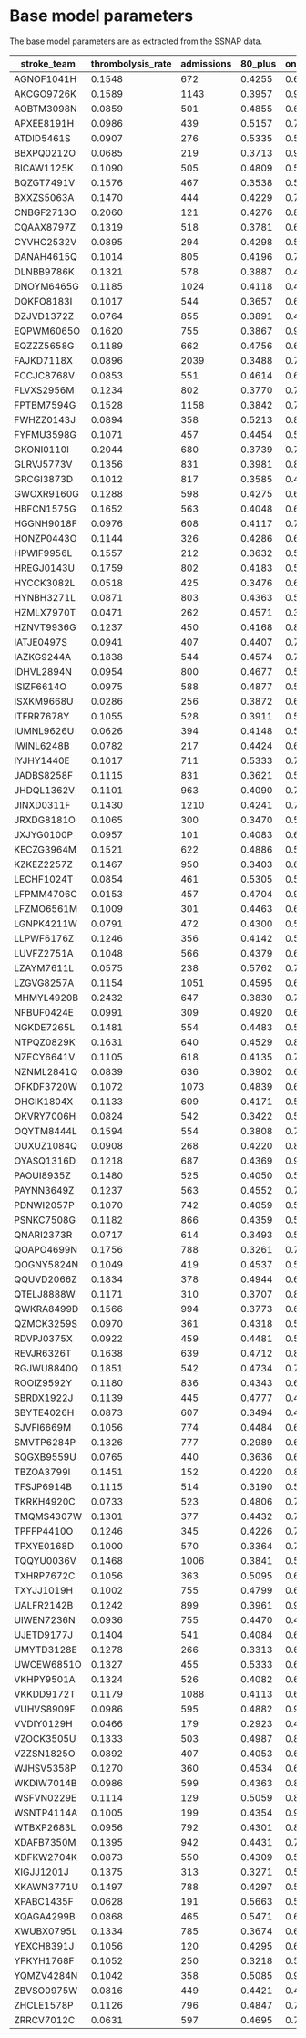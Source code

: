 # Base model parameters

The base model parameters are as extracted from the SSNAP data.

| stroke_team | thrombolysis_rate | admissions | 80_plus | onset_known | known_arrival_within_4hrs | onset_arrival_mins_mu | onset_arrival_mins_sigma | scan_within_4_hrs | arrival_scan_arrival_mins_mu | arrival_scan_arrival_mins_sigma | onset_scan_4_hrs | eligable | scan_needle_mins_mu | scan_needle_mins_sigma |
|-------------|-------------------|------------|---------|-------------|---------------------------|-----------------------|--------------------------|-------------------|------------------------------|---------------------------------|------------------|----------|---------------------|------------------------|
| AGNOF1041H  | 0.1548            | 672        | 0.4255  | 0.6352      | 0.6813                    | 4.5769                | 0.5576                   | 0.9656            | 1.6657                       | 1.4980                          | 0.9359           | 0.3883   | 3.6696              | 0.6645                 |
| AKCGO9726K  | 0.1589            | 1143       | 0.3957  | 0.9708      | 0.4288                    | 4.6255                | 0.5975                   | 0.9559            | 2.8342                       | 0.9997                          | 0.9084           | 0.4194   | 2.9045              | 0.8748                 |
| AOBTM3098N  | 0.0859            | 501        | 0.4855  | 0.6192      | 0.6290                    | 4.6039                | 0.5849                   | 0.9350            | 3.4714                       | 1.2547                          | 0.8464           | 0.2678   | 3.6949              | 0.5189                 |
| APXEE8191H  | 0.0986            | 439        | 0.5157  | 0.7162      | 0.6081                    | 4.5904                | 0.4965                   | 0.9669            | 3.3129                       | 0.7145                          | 0.9045           | 0.2590   | 3.5851              | 0.7512                 |
| ATDID5461S  | 0.0907            | 276        | 0.5335  | 0.5732      | 0.6603                    | 4.4278                | 0.5914                   | 0.8786            | 4.1257                       | 0.5493                          | 0.8655           | 0.3151   | 3.4973              | 0.6081                 |
| BBXPQ0212O  | 0.0685            | 219        | 0.3713  | 0.9026      | 0.4587                    | 4.5523                | 0.6362                   | 0.9522            | 3.7613                       | 0.6884                          | 0.8417           | 0.2064   | 3.7733              | 0.5185                 |
| BICAW1125K  | 0.1090            | 505        | 0.4809  | 0.5469      | 0.6329                    | 4.5978                | 0.5340                   | 0.9885            | 2.6925                       | 0.8678                          | 0.9363           | 0.3320   | 3.4467              | 0.5938                 |
| BQZGT7491V  | 0.1576            | 467        | 0.3538  | 0.5806      | 0.6388                    | 4.6445                | 0.5241                   | 0.9712            | 3.4934                       | 0.6743                          | 0.8792           | 0.4910   | 2.9041              | 0.8206                 |
| BXXZS5063A  | 0.1470            | 444        | 0.4229  | 0.7119      | 0.7176                    | 4.5538                | 0.5816                   | 0.9251            | 3.6323                       | 0.7385                          | 0.8841           | 0.2962   | 2.9644              | 0.9943                 |
| CNBGF2713O  | 0.2060            | 121        | 0.4276  | 0.8956      | 0.4663                    | 4.7631                | 0.5700                   | 0.9934            | 2.3107                       | 1.3276                          | 0.9007           | 0.5221   | 3.5175              | 0.5502                 |
| CQAAX8797Z  | 0.1319            | 518        | 0.3781  | 0.6956      | 0.5920                    | 4.4297                | 0.6434                   | 0.9109            | 3.2670                       | 0.8682                          | 0.9091           | 0.3849   | 3.7177              | 0.6234                 |
| CYVHC2532V  | 0.0895            | 294        | 0.4298  | 0.5878      | 0.6859                    | 4.5057                | 0.6361                   | 0.9551            | 3.7349                       | 0.9477                          | 0.8265           | 0.2669   | 4.1527              | 0.7245                 |
| DANAH4615Q  | 0.1014            | 805        | 0.4196  | 0.7587      | 0.5226                    | 4.6600                | 0.4892                   | 0.9478            | 3.0702                       | 0.9419                          | 0.8987           | 0.2953   | 3.3482              | 0.7809                 |
| DLNBB9786K  | 0.1321            | 578        | 0.3887  | 0.4988      | 0.6335                    | 4.5675                | 0.5982                   | 0.9288            | 3.0902                       | 1.0040                          | 0.8919           | 0.4868   | 3.3668              | 0.5934                 |
| DNOYM6465G  | 0.1185            | 1024       | 0.4118  | 0.4567      | 0.6750                    | 4.6398                | 0.4567                   | 0.9926            | 2.9057                       | 0.8321                          | 0.9351           | 0.4061   | 3.2396              | 0.5242                 |
| DQKFO8183I  | 0.1017            | 544        | 0.3657  | 0.6773      | 0.5588                    | 4.6874                | 0.5293                   | 0.9579            | 3.5454                       | 0.7144                          | 0.8547           | 0.3261   | 3.8458              | 0.7296                 |
| DZJVD1372Z  | 0.0764            | 855        | 0.3891  | 0.4525      | 0.6331                    | 4.6242                | 0.5185                   | 0.9551            | 2.8245                       | 1.3100                          | 0.8746           | 0.2850   | 3.8411              | 0.5791                 |
| EQPWM6065O  | 0.1620            | 755        | 0.3867  | 0.9793      | 0.5268                    | 4.5276                | 0.6089                   | 0.9324            | 3.4882                       | 0.8372                          | 0.8798           | 0.3743   | 3.2246              | 0.6604                 |
| EQZZZ5658G  | 0.1189            | 662        | 0.4756  | 0.6952      | 0.5928                    | 4.6457                | 0.5724                   | 0.9205            | 3.2647                       | 1.0324                          | 0.8340           | 0.3631   | 3.2875              | 0.6619                 |
| FAJKD7118X  | 0.0896            | 2039       | 0.3488  | 0.7352      | 0.4404                    | 4.7379                | 0.4794                   | 0.9813            | 3.1564                       | 0.9791                          | 0.8601           | 0.3224   | 3.5156              | 0.5405                 |
| FCCJC8768V  | 0.0853            | 551        | 0.4614  | 0.6739      | 0.6050                    | 4.6607                | 0.4681                   | 0.9258            | 3.7619                       | 0.8543                          | 0.7997           | 0.2725   | 3.0843              | 0.6571                 |
| FLVXS2956M  | 0.1234            | 802        | 0.3770  | 0.7138      | 0.5466                    | 4.5934                | 0.5084                   | 0.9361            | 2.7189                       | 1.5308                          | 0.8760           | 0.3831   | 3.6692              | 0.6147                 |
| FPTBM7594G  | 0.1528            | 1158       | 0.3842  | 0.7773      | 0.6090                    | 4.5893                | 0.5264                   | 0.9818            | 2.9581                       | 0.8688                          | 0.9133           | 0.3553   | 3.0916              | 0.8126                 |
| FWHZZ0143J  | 0.0894            | 358        | 0.5213  | 0.8175      | 0.5091                    | 4.6061                | 0.6205                   | 0.9754            | 3.7427                       | 0.6803                          | 0.8349           | 0.2637   | 3.6936              | 0.5315                 |
| FYFMU3598G  | 0.1071            | 457        | 0.4454  | 0.5313      | 0.6283                    | 4.5191                | 0.5332                   | 0.9585            | 3.1893                       | 0.9782                          | 0.8702           | 0.3743   | 3.6337              | 0.6371                 |
| GKONI0110I  | 0.2044            | 680        | 0.3739  | 0.7000      | 0.7360                    | 4.6069                | 0.5040                   | 0.9619            | 3.4973                       | 0.7257                          | 0.8981           | 0.4405   | 3.4328              | 0.5904                 |
| GLRVJ5773V  | 0.1356            | 831        | 0.3981  | 0.8082      | 0.5139                    | 4.5825                | 0.5726                   | 0.9643            | 3.3427                       | 0.9484                          | 0.8798           | 0.3713   | 3.0563              | 0.9032                 |
| GRCGI3873D  | 0.1012            | 817        | 0.3585  | 0.4673      | 0.7066                    | 4.6125                | 0.5400                   | 0.9716            | 3.0745                       | 0.8954                          | 0.9148           | 0.3268   | 3.2624              | 0.6801                 |
| GWOXR9160G  | 0.1288            | 598        | 0.4275  | 0.6126      | 0.6151                    | 4.5056                | 0.5558                   | 0.9260            | 2.8554                       | 1.1109                          | 0.9233           | 0.3841   | 3.2020              | 0.7208                 |
| HBFCN1575G  | 0.1652            | 563        | 0.4048  | 0.6181      | 0.6437                    | 4.6578                | 0.5083                   | 0.8958            | 3.5658                       | 0.7756                          | 0.8505           | 0.5117   | 3.6590              | 0.5889                 |
| HGGNH9018F  | 0.0976            | 608        | 0.4117  | 0.7104      | 0.5683                    | 4.4766                | 0.6017                   | 0.9728            | 3.4951                       | 0.6835                          | 0.9022           | 0.2663   | 3.3521              | 0.4579                 |
| HONZP0443O  | 0.1144            | 326        | 0.4286  | 0.6844      | 0.6269                    | 4.5309                | 0.6001                   | 0.9667            | 3.0535                       | 0.9422                          | 0.9015           | 0.3033   | 3.5577              | 0.6169                 |
| HPWIF9956L  | 0.1557            | 212        | 0.3632  | 0.5204      | 0.6073                    | 4.5779                | 0.7737                   | 0.9801            | 2.9585                       | 0.8133                          | 0.9239           | 0.5275   | 3.9391              | 0.5918                 |
| HREGJ0143U  | 0.1759            | 802        | 0.4183  | 0.5755      | 0.8136                    | 4.4996                | 0.5693                   | 0.9663            | 2.9482                       | 0.7964                          | 0.9393           | 0.4061   | 3.1156              | 0.7205                 |
| HYCCK3082L  | 0.0518            | 425        | 0.3476  | 0.6086      | 0.5709                    | 4.6251                | 0.4760                   | 0.9707            | 3.7335                       | 0.6998                          | 0.8349           | 0.1811   | 4.1445              | 0.4488                 |
| HYNBH3271L  | 0.0871            | 803        | 0.4363  | 0.5535      | 0.6477                    | 4.6869                | 0.4923                   | 0.9549            | 2.5641                       | 1.2240                          | 0.9006           | 0.2773   | 3.6907              | 0.4886                 |
| HZMLX7970T  | 0.0471            | 262        | 0.4571  | 0.3448      | 0.6458                    | 4.4538                | 0.5980                   | 0.9771            | 2.8271                       | 0.9685                          | 0.9415           | 0.2112   | 4.4086              | 0.6257                 |
| HZNVT9936G  | 0.1237            | 450        | 0.4168  | 0.8356      | 0.5488                    | 4.6206                | 0.5577                   | 0.9515            | 3.6783                       | 0.8749                          | 0.8048           | 0.3418   | 3.3218              | 0.7589                 |
| IATJE0497S  | 0.0941            | 407        | 0.4407  | 0.7979      | 0.5446                    | 4.5856                | 0.5041                   | 0.9623            | 2.7095                       | 1.3434                          | 0.8943           | 0.2495   | 3.6831              | 0.5997                 |
| IAZKG9244A  | 0.1838            | 544        | 0.4574  | 0.7757      | 0.5837                    | 4.5582                | 0.5258                   | 0.9378            | 3.3661                       | 0.8416                          | 0.9048           | 0.4370   | 3.3080              | 0.8707                 |
| IDHVL2894N  | 0.0954            | 800        | 0.4677  | 0.5129      | 0.6548                    | 4.6428                | 0.4959                   | 0.9330            | 3.4079                       | 1.0026                          | 0.8271           | 0.3650   | 3.3663              | 0.7623                 |
| ISIZF6614O  | 0.0975            | 588        | 0.4877  | 0.5677      | 0.6896                    | 4.6396                | 0.5457                   | 0.9580            | 2.7184                       | 1.1198                          | 0.9079           | 0.2845   | 3.7689              | 0.6462                 |
| ISXKM9668U  | 0.0286            | 256        | 0.3872  | 0.6068      | 0.5043                    | 3.7679                | 1.8007                   | 0.8681            | 3.2895                       | 1.7514                          | 0.7843           | 0.1375   | 3.4167              | 0.6720                 |
| ITFRR7678Y  | 0.1055            | 528        | 0.3911  | 0.5224      | 0.6215                    | 4.5532                | 0.5189                   | 0.9047            | 3.0922                       | 1.1101                          | 0.8667           | 0.4144   | 3.2606              | 0.4855                 |
| IUMNL9626U  | 0.0626            | 394        | 0.4148  | 0.5621      | 0.5910                    | 4.6383                | 0.5250                   | 0.8473            | 3.3658                       | 1.0634                          | 0.8529           | 0.2570   | 3.4846              | 0.6807                 |
| IWINL6248B  | 0.0782            | 217        | 0.4424  | 0.6058      | 0.7038                    | 4.4423                | 0.6397                   | 0.9460            | 3.6421                       | 0.9080                          | 0.8289           | 0.2294   | 4.0686              | 0.5692                 |
| IYJHY1440E  | 0.1017            | 711        | 0.5333  | 0.7826      | 0.6108                    | 4.5886                | 0.6021                   | 0.9422            | 2.9184                       | 1.4899                          | 0.8574           | 0.2585   | 3.8114              | 0.3807                 |
| JADBS8258F  | 0.1115            | 831        | 0.3621  | 0.5299      | 0.5708                    | 4.5938                | 0.5024                   | 0.9867            | 2.1966                       | 1.2519                          | 0.9516           | 0.3927   | 3.4942              | 0.5035                 |
| JHDQL1362V  | 0.1101            | 963        | 0.4090  | 0.7510      | 0.4938                    | 4.6498                | 0.5281                   | 0.9253            | 2.9248                       | 1.2489                          | 0.8658           | 0.3625   | 3.1857              | 0.6677                 |
| JINXD0311F  | 0.1430            | 1210       | 0.4241  | 0.7021      | 0.5404                    | 4.6023                | 0.5657                   | 0.9739            | 2.8555                       | 0.9205                          | 0.9053           | 0.4086   | 2.7482              | 0.6524                 |
| JRXDG8181O  | 0.1065            | 300        | 0.3470  | 0.5982      | 0.6790                    | 4.4943                | 0.5677                   | 0.9290            | 3.6727                       | 0.6935                          | 0.9000           | 0.3072   | 3.7970              | 0.5382                 |
| JXJYG0100P  | 0.0957            | 101        | 0.4083  | 0.6535      | 0.6061                    | 4.5310                | 0.6438                   | 0.9833            | 3.2994                       | 0.7659                          | 0.8729           | 0.2718   | 3.2875              | 0.8096                 |
| KECZG3964M  | 0.1521            | 622        | 0.4886  | 0.5699      | 0.7002                    | 4.6267                | 0.5635                   | 0.9624            | 3.7098                       | 0.7102                          | 0.8396           | 0.4319   | 2.7265              | 1.2828                 |
| KZKEZ2257Z  | 0.1467            | 950        | 0.3403  | 0.6329      | 0.5868                    | 4.5921                | 0.5340                   | 0.9830            | 3.1264                       | 0.8587                          | 0.9231           | 0.4177   | 2.6361              | 0.9289                 |
| LECHF1024T  | 0.0854            | 461        | 0.5305  | 0.5897      | 0.6847                    | 4.5329                | 0.5325                   | 0.9964            | 3.1208                       | 0.6818                          | 0.9622           | 0.2131   | 3.7058              | 0.6821                 |
| LFPMM4706C  | 0.0153            | 457        | 0.4704  | 0.9585      | 0.2570                    | 4.6609                | 0.6383                   | 0.8491            | 4.2359                       | 0.8747                          | 0.6272           | 0.1111   | 3.6003              | 0.4779                 |
| LFZMO6561M  | 0.1009            | 301        | 0.4463  | 0.6064      | 0.6636                    | 4.5467                | 0.5340                   | 0.9366            | 3.2018                       | 0.9183                          | 0.9000           | 0.2941   | 3.6327              | 0.7129                 |
| LGNPK4211W  | 0.0791            | 472        | 0.4300  | 0.5254      | 0.6626                    | 4.4938                | 0.5147                   | 0.9615            | 2.9958                       | 1.1293                          | 0.8966           | 0.2612   | 4.0099              | 0.5036                 |
| LLPWF6176Z  | 0.1246            | 356        | 0.4142  | 0.5286      | 0.7234                    | 4.4916                | 0.5903                   | 0.9755            | 2.7018                       | 1.0396                          | 0.9422           | 0.3467   | 4.1010              | 0.8808                 |
| LUVFZ2751A  | 0.1048            | 566        | 0.4379  | 0.6166      | 0.5692                    | 4.6869                | 0.4623                   | 0.9346            | 3.0507                       | 1.1844                          | 0.8654           | 0.3693   | 3.4519              | 0.5591                 |
| LZAYM7611L  | 0.0575            | 238        | 0.5762  | 0.7756      | 0.5931                    | 4.4558                | 0.5284                   | 0.9451            | 3.5673                       | 0.6917                          | 0.9065           | 0.1423   | 3.6911              | 0.7185                 |
| LZGVG8257A  | 0.1154            | 1051       | 0.4595  | 0.6467      | 0.6533                    | 4.6425                | 0.5075                   | 0.9565            | 3.5893                       | 0.6875                          | 0.8556           | 0.3239   | 3.0497              | 0.7839                 |
| MHMYL4920B  | 0.2432            | 647        | 0.3830  | 0.7594      | 0.6608                    | 4.5180                | 0.5468                   | 0.9589            | 2.8311                       | 0.8563                          | 0.9218           | 0.5319   | 2.6494              | 0.8339                 |
| NFBUF0424E  | 0.0991            | 309        | 0.4920  | 0.6412      | 0.6286                    | 4.5344                | 0.6104                   | 0.9572            | 3.2460                       | 0.9352                          | 0.8994           | 0.2733   | 3.6557              | 0.5989                 |
| NGKDE7265L  | 0.1481            | 554        | 0.4483  | 0.5220      | 0.7024                    | 4.6550                | 0.5676                   | 0.9852            | 3.4106                       | 0.8863                          | 0.8517           | 0.4579   | 2.9863              | 0.7739                 |
| NTPQZ0829K  | 0.1631            | 640        | 0.4529  | 0.8223      | 0.5583                    | 4.5276                | 0.5917                   | 0.9535            | 3.3104                       | 1.0827                          | 0.8690           | 0.4137   | 3.2418              | 0.7477                 |
| NZECY6641V  | 0.1105            | 618        | 0.4135  | 0.7267      | 0.6135                    | 4.5965                | 0.5668                   | 0.9674            | 3.7245                       | 0.7761                          | 0.8338           | 0.3043   | 3.5586              | 0.6572                 |
| NZNML2841Q  | 0.0839            | 636        | 0.3902  | 0.6399      | 0.5856                    | 4.6205                | 0.5329                   | 0.9329            | 3.3880                       | 0.9694                          | 0.8666           | 0.2647   | 3.7532              | 0.5740                 |
| OFKDF3720W  | 0.1072            | 1073       | 0.4839  | 0.6865      | 0.6733                    | 4.6456                | 0.5107                   | 0.9456            | 3.6685                       | 0.8110                          | 0.8330           | 0.2824   | 3.1943              | 0.6617                 |
| OHGIK1804X  | 0.1133            | 609        | 0.4171  | 0.5742      | 0.7703                    | 4.4560                | 0.6327                   | 0.9270            | 3.6740                       | 0.8090                          | 0.8665           | 0.2851   | 2.8862              | 1.1597                 |
| OKVRY7006H  | 0.0824            | 542        | 0.3422  | 0.5424      | 0.6361                    | 4.4298                | 0.5903                   | 0.9643            | 3.3094                       | 0.7565                          | 0.9057           | 0.2714   | 3.3068              | 0.6249                 |
| OQYTM8444L  | 0.1594            | 554        | 0.3808  | 0.7432      | 0.5801                    | 4.7262                | 0.4722                   | 0.9707            | 3.0051                       | 1.2378                          | 0.8578           | 0.4288   | 3.0231              | 0.9351                 |
| OUXUZ1084Q  | 0.0908            | 268        | 0.4220  | 0.8557      | 0.5029                    | 4.7024                | 0.4688                   | 0.8988            | 3.7894                       | 0.7784                          | 0.8232           | 0.2773   | 3.6937              | 0.6186                 |
| OYASQ1316D  | 0.1218            | 687        | 0.4369  | 0.9689      | 0.3968                    | 4.5831                | 0.5537                   | 0.9407            | 3.5118                       | 1.0503                          | 0.8336           | 0.3977   | 2.7143              | 0.8126                 |
| PAOUI8935Z  | 0.1480            | 525        | 0.4050  | 0.5934      | 0.6424                    | 4.5511                | 0.5676                   | 0.9467            | 2.4709                       | 1.6250                          | 0.8961           | 0.4185   | 3.1516              | 0.9639                 |
| PAYNN3649Z  | 0.1237            | 563        | 0.4552  | 0.7420      | 0.5957                    | 4.7025                | 0.4394                   | 0.9598            | 3.2232                       | 0.8860                          | 0.8619           | 0.3252   | 3.2771              | 0.4828                 |
| PDNWI2057P  | 0.1070            | 742        | 0.4059  | 0.5443      | 0.4781                    | 4.6493                | 0.5808                   | 0.9603            | 3.5713                       | 0.6932                          | 0.8831           | 0.4521   | 3.4127              | 0.7407                 |
| PSNKC7508G  | 0.1182            | 866        | 0.4359  | 0.5737      | 0.6436                    | 4.5328                | 0.5347                   | 0.9333            | 3.4602                       | 0.7876                          | 0.9039           | 0.3733   | 3.3948              | 0.5296                 |
| QNARI2373R  | 0.0717            | 614        | 0.3493  | 0.5035      | 0.5868                    | 4.5470                | 0.5420                   | 0.9228            | 3.9534                       | 0.7544                          | 0.7908           | 0.3123   | 3.9260              | 0.5373                 |
| QOAPO4699N  | 0.1756            | 788        | 0.3261  | 0.7609      | 0.5645                    | 4.6061                | 0.5273                   | 0.9685            | 3.0379                       | 0.8865                          | 0.9227           | 0.4355   | 2.5727              | 0.9731                 |
| QOGNY5824N  | 0.1049            | 419        | 0.4537  | 0.5525      | 0.6532                    | 4.5587                | 0.5478                   | 0.9449            | 3.5139                       | 0.7253                          | 0.8834           | 0.3140   | 3.5927              | 0.7216                 |
| QQUVD2066Z  | 0.1834            | 378        | 0.4944  | 0.6023      | 0.6545                    | 4.6791                | 0.4351                   | 0.9732            | 2.8641                       | 0.9016                          | 0.9333           | 0.4926   | 3.5124              | 0.5510                 |
| QTELJ8888W  | 0.1171            | 310        | 0.3707  | 0.8969      | 0.3844                    | 4.5515                | 0.5748                   | 0.9252            | 3.7707                       | 0.7212                          | 0.8788           | 0.4138   | 3.7265              | 0.5708                 |
| QWKRA8499D  | 0.1566            | 994        | 0.3773  | 0.6762      | 0.5940                    | 4.5817                | 0.5675                   | 0.9666            | 3.5122                       | 0.7472                          | 0.8869           | 0.4284   | 2.8518              | 0.9488                 |
| QZMCK3259S  | 0.0970            | 361        | 0.4318  | 0.5374      | 0.6048                    | 4.5911                | 0.6320                   | 0.8949            | 3.3599                       | 0.9852                          | 0.8508           | 0.3769   | 3.5212              | 0.5991                 |
| RDVPJ0375X  | 0.0922            | 459        | 0.4481  | 0.5283      | 0.7019                    | 4.4645                | 0.5933                   | 0.9237            | 3.7977                       | 0.7070                          | 0.8814           | 0.2957   | 3.4291              | 0.8901                 |
| REVJR6326T  | 0.1638            | 639        | 0.4712  | 0.8143      | 0.5791                    | 4.5779                | 0.5169                   | 0.9723            | 2.3326                       | 1.2275                          | 0.9204           | 0.3684   | 3.2048              | 0.8070                 |
| RGJWU8840Q  | 0.1851            | 542        | 0.4734  | 0.7263      | 0.7155                    | 4.5749                | 0.5627                   | 0.9373            | 3.2469                       | 1.0314                          | 0.8535           | 0.4290   | 3.2836              | 0.7950                 |
| ROOIZ9592Y  | 0.1180            | 836        | 0.4343  | 0.6786      | 0.5588                    | 4.5203                | 0.5291                   | 0.9548            | 3.1964                       | 1.0279                          | 0.8866           | 0.3627   | 3.0899              | 0.8111                 |
| SBRDX1922J  | 0.1139            | 445        | 0.4777  | 0.4955      | 0.7126                    | 4.5128                | 0.4897                   | 0.9788            | 3.3071                       | 0.7283                          | 0.9284           | 0.3481   | 3.2560              | 0.8965                 |
| SBYTE4026H  | 0.0873            | 607        | 0.3494  | 0.4638      | 0.6130                    | 4.5473                | 0.5397                   | 0.9788            | 3.2119                       | 1.0188                          | 0.8797           | 0.3520   | 3.3278              | 0.7009                 |
| SJVFI6669M  | 0.1056            | 774        | 0.4484  | 0.6230      | 0.5692                    | 4.6344                | 0.4520                   | 0.9125            | 3.4512                       | 0.9476                          | 0.8615           | 0.3740   | 3.6795              | 0.7706                 |
| SMVTP6284P  | 0.1326            | 777        | 0.2989  | 0.6083      | 0.5804                    | 4.5551                | 0.5515                   | 0.9733            | 3.2702                       | 0.9118                          | 0.9064           | 0.4022   | 3.2095              | 0.8127                 |
| SQGXB9559U  | 0.0765            | 440        | 0.3636  | 0.6495      | 0.4872                    | 4.5013                | 0.6459                   | 0.9545            | 3.5157                       | 0.7427                          | 0.8647           | 0.2841   | 3.0856              | 0.9164                 |
| TBZOA3799I  | 0.1451            | 152        | 0.4220  | 0.8549      | 0.5604                    | 4.6137                | 0.5299                   | 1.0000            | 2.8016                       | 1.1526                          | 0.8945           | 0.3333   | 3.5861              | 0.6249                 |
| TFSJP6914B  | 0.1115            | 514        | 0.3190  | 0.5201      | 0.6683                    | 4.4987                | 0.5211                   | 0.9515            | 3.1438                       | 1.1767                          | 0.8686           | 0.3837   | 3.5223              | 0.9446                 |
| TKRKH4920C  | 0.0733            | 523        | 0.4806  | 0.7693      | 0.7258                    | 4.5270                | 0.5319                   | 0.9692            | 3.8026                       | 0.6717                          | 0.8575           | 0.1552   | 3.3935              | 0.6915                 |
| TMQMS4307W  | 0.1301            | 377        | 0.4432  | 0.7584      | 0.6371                    | 4.5312                | 0.5902                   | 0.9359            | 3.5078                       | 0.8539                          | 0.8767           | 0.3214   | 3.7630              | 0.7878                 |
| TPFFP4410O  | 0.1246            | 345        | 0.4226  | 0.7420      | 0.4961                    | 4.6495                | 0.4766                   | 0.9265            | 3.5189                       | 0.8545                          | 0.8527           | 0.4186   | 3.1501              | 0.8586                 |
| TPXYE0168D  | 0.1000            | 570        | 0.3364  | 0.7216      | 0.4335                    | 4.5348                | 0.6176                   | 0.9327            | 3.3183                       | 0.9102                          | 0.8758           | 0.3799   | 3.2514              | 0.7812                 |
| TQQYU0036V  | 0.1468            | 1006       | 0.3841  | 0.5073      | 0.6989                    | 4.5703                | 0.5307                   | 0.9589            | 3.1190                       | 0.9119                          | 0.9181           | 0.4331   | 2.9990              | 1.0069                 |
| TXHRP7672C  | 0.1056            | 363        | 0.5095  | 0.6428      | 0.6029                    | 4.6462                | 0.4509                   | 0.9502            | 3.3061                       | 0.8256                          | 0.9052           | 0.3140   | 3.3602              | 0.7574                 |
| TXYJJ1019H  | 0.1002            | 755        | 0.4799  | 0.6936      | 0.5213                    | 4.6509                | 0.5047                   | 0.9609            | 3.3814                       | 0.8381                          | 0.8755           | 0.3266   | 3.6255              | 0.7539                 |
| UALFR2142B  | 0.1242            | 899        | 0.3961  | 0.9059      | 0.5061                    | 4.5589                | 0.5764                   | 0.8537            | 3.6830                       | 0.9186                          | 0.8030           | 0.3774   | 3.6884              | 0.4997                 |
| UIWEN7236N  | 0.0936            | 755        | 0.4470  | 0.4552      | 0.6770                    | 4.5080                | 0.6546                   | 0.9542            | 3.6395                       | 0.8646                          | 0.8453           | 0.3606   | 3.2314              | 0.6476                 |
| UJETD9177J  | 0.1404            | 541        | 0.4084  | 0.6164      | 0.5724                    | 4.6005                | 0.5115                   | 0.9860            | 2.8383                       | 0.9904                          | 0.9186           | 0.4181   | 3.7804              | 0.6477                 |
| UMYTD3128E  | 0.1278            | 266        | 0.3313  | 0.6028      | 0.6715                    | 4.5174                | 0.5136                   | 0.9628            | 3.5363                       | 0.8371                          | 0.8553           | 0.3722   | 3.6420              | 0.6240                 |
| UWCEW6851O  | 0.1327            | 455        | 0.5333  | 0.6554      | 0.7047                    | 4.5643                | 0.5195                   | 0.9460            | 3.1615                       | 1.0812                          | 0.8775           | 0.3365   | 3.6002              | 0.5105                 |
| VKHPY9501A  | 0.1324            | 526        | 0.4082  | 0.6869      | 0.5627                    | 4.5906                | 0.5827                   | 0.9738            | 2.9569                       | 1.0711                          | 0.9175           | 0.3761   | 3.4062              | 0.6609                 |
| VKKDD9172T  | 0.1179            | 1088       | 0.4113  | 0.6576      | 0.5911                    | 4.6482                | 0.5193                   | 0.8842            | 3.7671                       | 0.8167                          | 0.7897           | 0.3883   | 3.1738              | 0.8710                 |
| VUHVS8909F  | 0.0986            | 595        | 0.4882  | 0.9720      | 0.4380                    | 4.5318                | 0.6113                   | 0.8868            | 3.2698                       | 1.0244                          | 0.8769           | 0.2893   | 3.7226              | 0.6240                 |
| VVDIY0129H  | 0.0466            | 179        | 0.2923  | 0.4395      | 0.5508                    | 4.4936                | 0.5608                   | 0.9692            | 3.1293                       | 1.1670                          | 0.8810           | 0.2252   | 3.1738              | 0.5300                 |
| VZOCK3505U  | 0.1333            | 503        | 0.4987  | 0.8249      | 0.6399                    | 4.5861                | 0.5827                   | 0.9171            | 3.6231                       | 0.7297                          | 0.8493           | 0.3226   | 3.4235              | 0.6204                 |
| VZZSN1825O  | 0.0892            | 407        | 0.4053  | 0.6285      | 0.6393                    | 4.5255                | 0.5755                   | 0.9491            | 3.6973                       | 0.6947                          | 0.8605           | 0.2693   | 4.0743              | 0.3660                 |
| WJHSV5358P  | 0.1270            | 360        | 0.4534  | 0.6024      | 0.7600                    | 4.4796                | 0.5813                   | 0.9312            | 3.5128                       | 0.8329                          | 0.8935           | 0.2725   | 3.0951              | 0.8907                 |
| WKDIW7014B  | 0.0986            | 599        | 0.4363  | 0.8168      | 0.6046                    | 4.6258                | 0.5368                   | 0.9143            | 3.7700                       | 0.8163                          | 0.7978           | 0.2689   | 3.5205              | 0.6579                 |
| WSFVN0229E  | 0.1114            | 129        | 0.5059  | 0.8109      | 0.5431                    | 4.5240                | 0.6063                   | 0.8941            | 3.7193                       | 0.7872                          | 0.8618           | 0.3130   | 3.5046              | 0.8106                 |
| WSNTP4114A  | 0.1005            | 199        | 0.4354  | 0.9883      | 0.3542                    | 4.5961                | 0.5625                   | 0.9856            | 2.3670                       | 1.1990                          | 0.9078           | 0.3155   | 3.6697              | 0.5697                 |
| WTBXP2683L  | 0.0956            | 792        | 0.4301  | 0.8745      | 0.4030                    | 4.5646                | 0.5482                   | 0.9403            | 3.4240                       | 0.9694                          | 0.8513           | 0.3313   | 3.3465              | 0.6209                 |
| XDAFB7350M  | 0.1395            | 942        | 0.4431  | 0.7150      | 0.6347                    | 4.5470                | 0.5581                   | 0.8908            | 3.6419                       | 0.9571                          | 0.8179           | 0.4069   | 3.1296              | 0.7690                 |
| XDFKW2704K  | 0.0873            | 550        | 0.4309  | 0.5852      | 0.6301                    | 4.5461                | 0.5160                   | 0.9605            | 3.5808                       | 0.8803                          | 0.8682           | 0.2801   | 3.6761              | 0.6967                 |
| XIGJJ1201J  | 0.1375            | 313        | 0.3271  | 0.5821      | 0.6832                    | 4.5513                | 0.6231                   | 0.9410            | 3.2746                       | 1.0906                          | 0.8519           | 0.4247   | 3.7280              | 0.5792                 |
| XKAWN3771U  | 0.1497            | 788        | 0.4297  | 0.5816      | 0.6720                    | 4.4870                | 0.6123                   | 0.9383            | 3.4346                       | 0.8133                          | 0.8985           | 0.4326   | 3.1087              | 0.7926                 |
| XPABC1435F  | 0.0628            | 191        | 0.5663  | 0.5253      | 0.5515                    | 4.6681                | 0.4410                   | 0.9699            | 2.7370                       | 1.2695                          | 0.8944           | 0.2431   | 2.9107              | 0.4566                 |
| XQAGA4299B  | 0.0868            | 465        | 0.5471  | 0.6040      | 0.6556                    | 4.6017                | 0.5882                   | 0.9366            | 3.2263                       | 1.1034                          | 0.8588           | 0.2658   | 3.6872              | 0.4500                 |
| XWUBX0795L  | 0.1334            | 785        | 0.3674  | 0.6793      | 0.5566                    | 4.6381                | 0.5549                   | 0.9371            | 2.9245                       | 1.6307                          | 0.8034           | 0.4478   | 3.1672              | 0.6096                 |
| YEXCH8391J  | 0.1056            | 120        | 0.4295  | 0.6250      | 0.6622                    | 4.5568                | 0.5300                   | 0.9262            | 3.5506                       | 0.8051                          | 0.8768           | 0.2727   | 3.4427              | 0.8871                 |
| YPKYH1768F  | 0.1052            | 250        | 0.3218  | 0.5859      | 0.7205                    | 4.4364                | 0.5692                   | 0.9527            | 3.7792                       | 0.8728                          | 0.8444           | 0.3059   | 3.9821              | 0.6832                 |
| YQMZV4284N  | 0.1042            | 358        | 0.5085  | 0.9451      | 0.4626                    | 4.6645                | 0.4947                   | 0.9489            | 3.5747                       | 0.9123                          | 0.7982           | 0.3090   | 3.2852              | 0.4637                 |
| ZBVSO0975W  | 0.0816            | 449        | 0.4421  | 0.4651      | 0.6890                    | 4.5621                | 0.5105                   | 0.9722            | 2.8602                       | 0.9910                          | 0.9310           | 0.2737   | 3.6060              | 0.5758                 |
| ZHCLE1578P  | 0.1126            | 796        | 0.4847  | 0.7337      | 0.6712                    | 4.6066                | 0.5466                   | 0.9498            | 3.3069                       | 0.8429                          | 0.8926           | 0.2628   | 3.2760              | 0.7954                 |
| ZRRCV7012C  | 0.0631            | 597        | 0.4695  | 0.7796      | 0.5047                    | 4.6363                | 0.4854                   | 0.9773            | 3.7435                       | 0.6627                          | 0.8520           | 0.1891   | 3.2613              | 0.8036                 |


